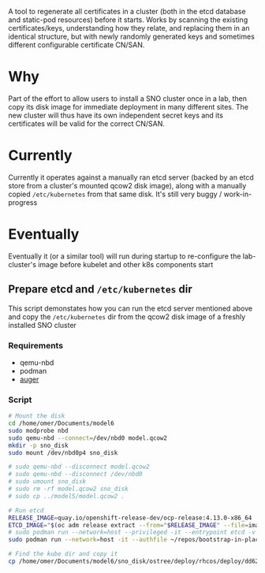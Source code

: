A tool to regenerate all certificates in a cluster (both in the etcd database
and static-pod resources) before it starts. Works by scanning the existing
certificates/keys, understanding how they relate, and replacing them in an
identical structure, but with newly randomly generated keys and sometimes
different configurable certificate CN/SAN.

# Why

Part of the effort to allow users to install a SNO cluster once in a lab, then
copy its disk image for immediate deployment in many different sites. The new
cluster will thus have its own independent secret keys and its certificates
will be valid for the correct CN/SAN.

# Currently

Currently it operates against a manually ran etcd server (backed by an etcd
store from a cluster's mounted qcow2 disk image), along with a manually copied
`/etc/kubernetes` from that same disk. It's still very buggy / work-in-progress

# Eventually

Eventually it (or a similar tool) will run during startup to re-configure the
lab-cluster's image before kubelet and other k8s components start

## Prepare etcd and `/etc/kubernetes` dir

This script demonstates how you can run the etcd server mentioned above and
copy the `/etc/kubernetes` dir from the qcow2 disk image of a freshly installed
SNO cluster

### Requirements

* qemu-nbd
* podman 
* [auger](https://github.com/jpbetz/auger)

### Script

```bash
# Mount the disk 
cd /home/omer/Documents/model6
sudo modprobe nbd
sudo qemu-nbd --connect=/dev/nbd0 model.qcow2
mkdir -p sno_disk
sudo mount /dev/nbd0p4 sno_disk

# sudo qemu-nbd --disconnect model.qcow2
# sudo qemu-nbd --disconnect /dev/nbd0 
# sudo umount sno_disk
# sudo rm -rf model.qcow2 sno_disk
# sudo cp ../model5/model.qcow2 .

# Run etcd
RELEASE_IMAGE=quay.io/openshift-release-dev/ocp-release:4.13.0-x86_64
ETCD_IMAGE="$(oc adm release extract --from="$RELEASE_IMAGE" --file=image-references | jq '.spec.tags[] | select(.name == "etcd").from.name' -r)"
# sudo podman run --network=host --privileged -it --entrypoint etcd -v /var/lib/etcd:/store ${ETCD_IMAGE} --name editor --data-dir /store
sudo podman run --network=host -it --authfile ~/repos/bootstrap-in-place-poc/registry-config.json --entrypoint etcd -v $PWD/sno_disk/ostree/deploy/rhcos/var/lib/etcd:/store ${ETCD_IMAGE} --name editor --data-dir /store

# Find the kube dir and copy it
cp /home/omer/Documents/model6/sno_disk/ostree/deploy/rhcos/deploy/dd62c369ad76ef06c72ef2d76da6578eeafe4022ef082b0dfe8171e4572a15e4.0/etc/kubernetes -r /home/omer/repos/imagebased/certgraph/
```
